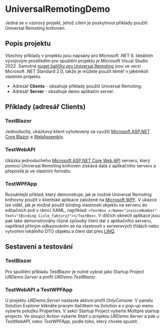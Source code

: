 # UniversalRemotingDemo

Jedná se o vzorový projekt, jehož cílem je poskytnout příklady použití Universal Remoting knihoven.

## Popis projektu

Všechny příklady v projektu jsou napsány pro Microsoft .NET 6. Ideálním vývojovým prostředím pro spuštění projektu je Microsoft Visual Studio 2022. 
Samotné [nuget balíčky pro Universal Remoting](https://www.nuget.org/packages/TescoSW.OW.Remoting.Universal/) jsou ve verzi Microsoft .NET Standard 2.0, takže je můžete použít téměř v jakémkoli vlastním projektu.

* Adresář **Clients** - obsahuje příklady použití Universal Remoting.
* Adresář **Server** - obsahuje demo aplikační server.

## Příklady (adresář Clients)

### TestBlazor

Jednoduchý, ukázkový klient vyhotovený za využití [Microsoft ASP.NET Core Blazor](https://docs.microsoft.com/cs-cz/aspnet/core/blazor/?view=aspnetcore-6.0) a [WebAssembly](https://webassembly.org/).

### TestWebAPI

Ukázka jednoduchého [Microsoft ASP.NET Core Web API](https://docs.microsoft.com/cs-cz/aspnet/core/web-api/?view=aspnetcore-6.0) serveru, který pomocí Universal Remoting knihoven získává data z aplikačního serveru a přeposílá je ve vlastním formátu.

### TestWPFApp

Rozsáhlejší příklad, který demonstruje, jak je možné Universal Remoting knihovny použít v klientské aplikace založené na [Microsoft WPF](https://docs.microsoft.com/cs-cz/dotnet/desktop/wpf/?view=netdesktop-6.0). V ukázce lze vidět, jak je možné
použít binding vlastností objektu na serveru do editačních polí v rámci XAML, například: `<TextBox x:Name="invoiceNumber" Text="{Binding Cislo_faktury}"></TextBox>`. V dílčích oknech aplikace jsou pak také demonstrovány různé způsoby čtení dat z
aplikačního serveru, například přímým odkazováním se na vlastnosti v serverových třídách nebo vytvoření lokálního DTO objektu a čtení dat přes [LINQ](https://docs.microsoft.com/cs-cz/dotnet/csharp/programming-guide/concepts/linq/).

## Sestavení a testování

### TestBlazor

Pro spuštění příkladu TestBlazor je nutné vybrat jako Startup Project *URDemo.Server* a profil *URDemo.TestBlazor*.

### TestWebAPI a TestWPFApp

U projektu *URDemo.Server* nastavte aktivní profil *OnlyConsole*. V panelu Solution Explorer klikněte pravým tlačítkem na Solution a v pop-up menu vyberte položku Properties. V sekci Startup Project vyberte Multiple startup projects.
Ve sloupci Action vyberte *Start* u projektu *URDemo.Server* a pak u *TestWebAPI*, nebo *TestWPFApp*, podle toho, který chcete spustit.
